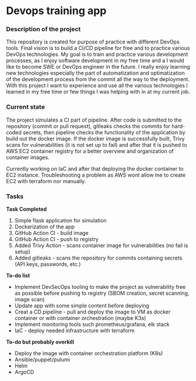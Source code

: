 # Devops training app
### Description of the project
This repository is created for purpose of practice with different DevOps tools. Final vision is to build a CI/CD pipeline for free and to practice various DevOps technologies. My goal is to train and practice various development processes, as I enjoy software development in my free time and a I would like to become SWE or DevOps engineer in the future. I really enjoy learning new technologies especially the part of automatization and optimatization of the development process from the commit all the way to the deployment. With this project I want to experience and use all the various technologies I learned in my free time or few things I was helping with in at my current job.

### Current state
The project simulates a CI part of pipeline. After code is submitted to the repository (commit or pull request), gitleaks checks the commits for hard-coded secrets, then pipeline checks the functionality of the application by build out the docker image. If the docker image is successfully built, Trivy scans for vulnerabilities (it is not set up to fail) and after that it is pushed to AWS EC2 container registry for a better overview and organization of container images.

Currently working on IaC and after that deploying the docker container to EC2 instance. Troubleshooting a problem as AWS wont allow me to create EC2 with terraform nor manually.


### Tasks
**Task Completed**
1. Simple flask application for simulation
2. Dockerization of the app
3. GitHub Action CI - build image
4. GitHub Action CI - push to registry
5. Added Trivy Action - scans container image for vulnerabilities (no fail is setup)
6. Added gitleaks - scans the repository for commits containing secrets (API keys, passwords, etc.)

**To-do list**
- Implement DevSecOps tooling to make the project as vulnerability free as possible before pushing to registry (SBOM creation, secret scanning, image scan)
- Update app with some simple content before deploying
- Creat a CD pipeline - pull and deploy the image to VM as docker container or with container orchestration (maybe K3s)
- Implement monitoring tools such prometheus/grafana, elk stack
- IaC - deploy needed infrastructure with terraform

**To-do but probably overkill**
- Deploy the image with container orchestration platform (K8s)
- Ansible/puppet/pulumi
- Helm
- ArgoCD


